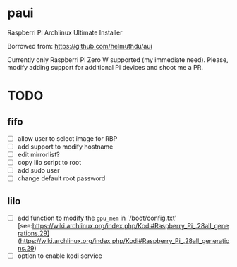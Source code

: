 # paui
Raspberri Pi Archlinux Ultimate Installer

Borrowed from: https://github.com/helmuthdu/aui

Currently only Raspberri Pi Zero W supported (my immediate need).  Please, modify adding support for additional Pi devices and shoot me a PR.

# TODO
## fifo
- [ ] allow user to select image for RBP
- [ ] add support to modify hostname
- [ ] edit mirrorlist? 
- [ ] copy lilo script to root 
- [ ] add sudo user
- [ ] change default root password

## lilo
- [ ] add function to modify the `gpu_mem` in `/boot/config.txt' [see:https://wiki.archlinux.org/index.php/Kodi#Raspberry_Pi_.28all_generations.29] (https://wiki.archlinux.org/index.php/Kodi#Raspberry_Pi_.28all_generations.29)
- [ ] option to enable kodi service
